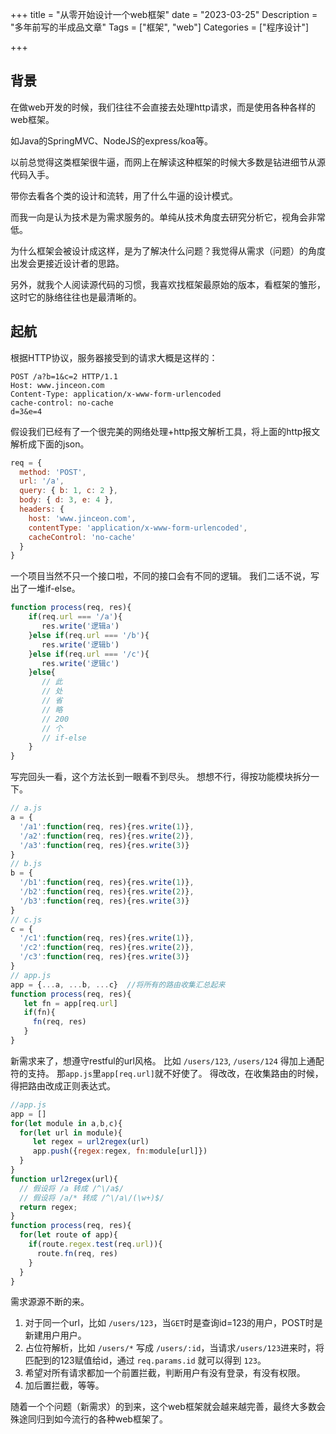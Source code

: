 +++
title = "从零开始设计一个web框架"
date = "2023-03-25"
Description = "多年前写的半成品文章"
Tags = ["框架", "web"]
Categories = ["程序设计"]

+++
## 背景
在做web开发的时候，我们往往不会直接去处理http请求，而是使用各种各样的web框架。

如Java的SpringMVC、NodeJS的express/koa等。

以前总觉得这类框架很牛逼，而网上在解读这种框架的时候大多数是钻进细节从源代码入手。

带你去看各个类的设计和流转，用了什么牛逼的设计模式。

而我一向是认为技术是为需求服务的。单纯从技术角度去研究分析它，视角会非常低。

为什么框架会被设计成这样，是为了解决什么问题？我觉得从需求（问题）的角度出发会更接近设计者的思路。

另外，就我个人阅读源代码的习惯，我喜欢找框架最原始的版本，看框架的雏形，这时它的脉络往往也是最清晰的。

## 起航

根据HTTP协议，服务器接受到的请求大概是这样的：

```http
POST /a?b=1&c=2 HTTP/1.1
Host: www.jinceon.com
Content-Type: application/x-www-form-urlencoded
cache-control: no-cache
d=3&e=4
```
假设我们已经有了一个很完美的网络处理+http报文解析工具，将上面的http报文解析成下面的json。

```js
req = {
  method: 'POST',
  url: '/a',
  query: { b: 1, c: 2 },
  body: { d: 3, e: 4 },
  headers: {
    host: 'www.jinceon.com',
    contentType: 'application/x-www-form-urlencoded',
    cacheControl: 'no-cache'
  }
}
```

一个项目当然不只一个接口啦，不同的接口会有不同的逻辑。
我们二话不说，写出了一堆if-else。

```js
function process(req, res){
    if(req.url === '/a'){
       res.write('逻辑a')
    }else if(req.url === '/b'){
       res.write('逻辑b')
    }else if(req.url === '/c'){
       res.write('逻辑c')
    }else{
       // 此
       // 处
       // 省
       // 略
       // 200
       // 个
       // if-else
    }
}
```

写完回头一看，这个方法长到一眼看不到尽头。
想想不行，得按功能模块拆分一下。

```js
// a.js
a = {
  '/a1':function(req, res){res.write(1)},
  '/a2':function(req, res){res.write(2)},
  '/a3':function(req, res){res.write(3)}
}
// b.js
b = {
  '/b1':function(req, res){res.write(1)},
  '/b2':function(req, res){res.write(2)},
  '/b3':function(req, res){res.write(3)}
}
// c.js
c = {
  '/c1':function(req, res){res.write(1)},
  '/c2':function(req, res){res.write(2)},
  '/c3':function(req, res){res.write(3)}
}
// app.js
app = {...a, ...b, ...c}  //将所有的路由收集汇总起来
function process(req, res){
   let fn = app[req.url]
   if(fn){
     fn(req, res)
   }
}
```
新需求来了，想遵守restful的url风格。
比如 `/users/123`, `/users/124`
得加上通配符的支持。
那`app.js`里`app[req.url]`就不好使了。
得改改，在收集路由的时候，得把路由改成正则表达式。

```js
//app.js
app = []
for(let module in a,b,c){
  for(let url in module){
     let regex = url2regex(url)
     app.push({regex:regex, fn:module[url]})
  }
}
function url2regex(url){
  // 假设将 /a 转成 /^\/a$/
  // 假设将 /a/* 转成 /^\/a\/(\w+)$/
  return regex;
}
function process(req, res){
  for(let route of app){
    if(route.regex.test(req.url)){
      route.fn(req, res)
    }
  }
}
```
需求源源不断的来。
1. 对于同一个url，比如 `/users/123`，当`GET`时是查询id=123的用户，POST时是新建用户用户。
2. 占位符解析，比如 `/users/*` 写成 `/users/:id`，当请求`/users/123`进来时，将匹配到的123赋值给id，通过 `req.params.id` 就可以得到 `123`。
3. 希望对所有请求都加一个前置拦截，判断用户有没有登录，有没有权限。
4. 加后置拦截，等等。  

随着一个个问题（新需求）的到来，这个web框架就会越来越完善，最终大多数会殊途同归到如今流行的各种web框架了。
